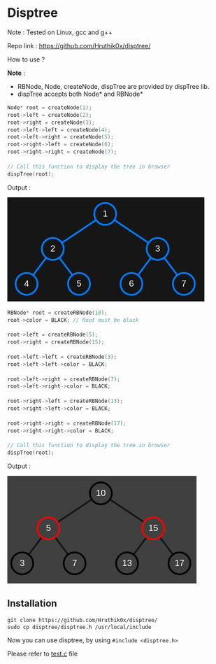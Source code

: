 # Disptree
Note : Tested on Linux, gcc and g++

Repo link : https://github.com/Hruthik0x/disptree/

How to use ? 

**Note** : 
- RBNode, Node, createNode, dispTree are provided by dispTree lib.
- dispTree accepts both Node* and RBNode*

```C++
Node* root = createNode(1);
root->left = createNode(2);
root->right = createNode(3);
root->left->left = createNode(4);
root->left->right = createNode(5);
root->right->left = createNode(6);
root->right->right = createNode(7);

// Call this function to display the tree in browser
dispTree(root);
```

Output : 


![](./images/normal_tree.png)


```C++
RBNode* root = createRBNode(10);
root->color = BLACK; // Root must be black

root->left = createRBNode(5);
root->right = createRBNode(15);

root->left->left = createRBNode(3);
root->left->left->color = BLACK;

root->left->right = createRBNode(7);
root->left->right->color = BLACK;

root->right->left = createRBNode(13);
root->right->left->color = BLACK;

root->right->right = createRBNode(17);
root->right->right->color = BLACK;

// Call this function to display the tree in browser
dispTree(root);
```

Output : 

![](./images/RB_tree.png)

## Installation
 
```
git clone https://github.com/Hruthik0x/disptree/
sudo cp disptree/disptree.h /usr/local/include
```

Now you can use disptree, by using `#include <disptree.h>` 

Please refer to [test.c](./test.c) file 
